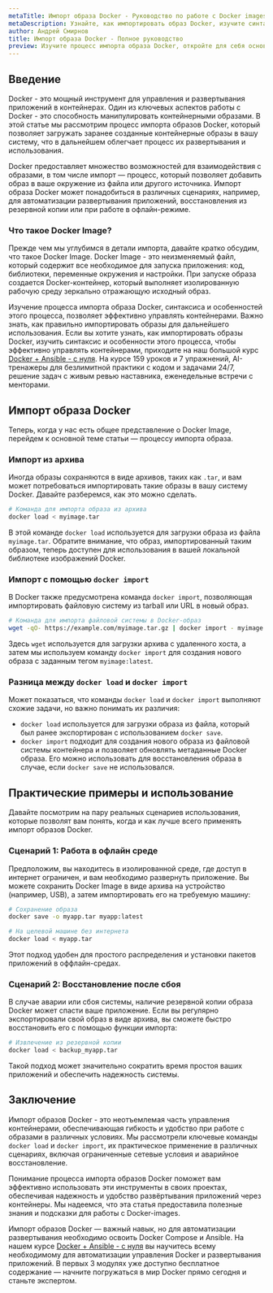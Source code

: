 ```yaml
---
metaTitle: Импорт образа Docker - Руководство по работе с Docker images
metaDescription: Узнайте, как импортировать образ Docker, изучите синтаксис и особенности этого процесса, чтобы эффективно управлять контейнерами
author: Андрей Смирнов
title: Импорт образа Docker - Полное руководство
preview: Изучите процесс импорта образа Docker, откройте для себя основные команды и сценарии, с которыми сталкиваются разработчики. Пошаговые пояснения и примеры помогут вам освоить импорт образов.
---
```


## Введение

Docker - это мощный инструмент для управления и развертывания приложений в контейнерах. Один из ключевых аспектов работы с Docker - это способность манипулировать контейнерными образами. В этой статье мы рассмотрим процесс импорта образов Docker, который позволяет загружать заранее созданные контейнерные образы в вашу систему, что в дальнейшем облегчает процесс их развертывания и использования.

Docker предоставляет множество возможностей для взаимодействия с образами, в том числе импорт — процесс, который позволяет добавить образ в ваше окружение из файла или другого источника. Импорт образа Docker может понадобиться в различных сценариях, например, для автоматизации развертывания приложений, восстановления из резервной копии или при работе в офлайн-режиме.

### Что такое Docker Image?

Прежде чем мы углубимся в детали импорта, давайте кратко обсудим, что такое Docker Image. Docker Image - это неизменяемый файл, который содержит все необходимое для запуска приложения: код, библиотеки, переменные окружения и настройки. При запуске образа создается Docker-контейнер, который выполняет изолированную рабочую среду зеркально отражающую исходный образ.

Изучение процесса импорта образа Docker, синтаксиса и особенностей этого процесса, позволяет эффективно управлять контейнерами. Важно знать, как правильно импортировать образы для дальнейшего использования. Если вы хотите узнать, как импортировать образы Docker, изучить синтаксис и особенности этого процесса, чтобы эффективно управлять контейнерами, приходите на наш большой курс [Docker + Ansible - с нуля](https://purpleschool.ru/course/docker). На курсе 159 уроков и 7 упражнений, AI-тренажеры для безлимитной практики с кодом и задачами 24/7, решение задач с живым ревью наставника, еженедельные встречи с менторами.

## Импорт образа Docker

Теперь, когда у нас есть общее представление о Docker Image, перейдем к основной теме статьи — процессу импорта образа.

### Импорт из архива

Иногда образы сохраняются в виде архивов, таких как `.tar`, и вам может потребоваться импортировать такие образы в вашу систему Docker. Давайте разберемся, как это можно сделать.

```bash
# Команда для импорта образа из архива
docker load < myimage.tar
```

В этой команде `docker load` используется для загрузки образа из файла `myimage.tar`. Обратите внимание, что образ, импортированный таким образом, теперь доступен для использования в вашей локальной библиотеке изображений Docker.

### Импорт с помощью `docker import`

В Docker также предусмотрена команда `docker import`, позволяющая импортировать файловую систему из tarball или URL в новый образ.

```bash
# Команда для импорта файловой системы в Docker-образ
wget -qO- https://example.com/myimage.tar.gz | docker import - myimage:latest
```

Здесь `wget` используется для загрузки архива с удаленного хоста, а затем мы используем команду `docker import` для создания нового образа с заданным тегом `myimage:latest`.

### Разница между `docker load` и `docker import`

Может показаться, что команды `docker load` и `docker import` выполняют схожие задачи, но важно понимать их различия:

- `docker load` используется для загрузки образа из файла, который был ранее экспортирован с использованием `docker save`.
- `docker import` подходит для создания нового образа из файловой системы контейнера и позволяет обновлять метаданные Docker образа. Его можно использовать для восстановления образа в случае, если `docker save` не использовался.

## Практические примеры и использование

Давайте посмотрим на пару реальных сценариев использования, которые позволят вам понять, когда и как лучше всего применять импорт образов Docker.

### Сценарий 1: Работа в офлайн среде

Предположим, вы находитесь в изолированной среде, где доступ в интернет ограничен, и вам необходимо развернуть приложение. Вы можете сохранить Docker Image в виде архива на устройство (например, USB), а затем импортировать его на требуемую машину:

```bash
# Сохранение образа
docker save -o myapp.tar myapp:latest

# На целевой машине без интернета
docker load < myapp.tar
```

Этот подход удобен для простого распределения и установки пакетов приложений в оффлайн-средах.

### Сценарий 2: Восстановление после сбоя

В случае аварии или сбоя системы, наличие резервной копии образа Docker может спасти ваше приложение. Если вы регулярно экспортировали свой образ в виде архива, вы сможете быстро восстановить его с помощью функции импорта:

```bash
# Извлечение из резервной копии
docker load < backup_myapp.tar
```

Такой подход может значительно сократить время простоя ваших приложений и обеспечить надежность системы.

## Заключение

Импорт образов Docker - это неотъемлемая часть управления контейнерами, обеспечивающая гибкость и удобство при работе с образами в различных условиях. Мы рассмотрели ключевые команды `docker load` и `docker import`, их практическое применение в различных сценариях, включая ограниченные сетевые условия и аварийное восстановление.

Понимание процесса импорта образов Docker поможет вам эффективно использовать эти инструменты в своих проектах, обеспечивая надежность и удобство развёртывания приложений через контейнеры. Мы надеемся, что эта статья предоставила полезные знания и подсказки для работы с Docker-images.

Импорт образов Docker — важный навык, но для автоматизации развертывания необходимо освоить Docker Compose и Ansible.  На нашем курсе [Docker + Ansible - с нуля](https://purpleschool.ru/course/docker) вы научитесь всему необходимому для автоматизации управления Docker и развертывания приложений. В первых 3 модулях уже доступно бесплатное содержание — начните погружаться в мир Docker прямо сегодня и станьте экспертом.

